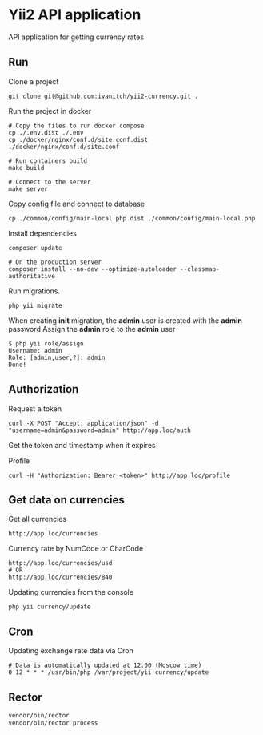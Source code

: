 Yii2 API application
===============================

API application for getting currency rates

Run
-------------------
Clone a project
```shell
git clone git@github.com:ivanitch/yii2-currency.git .
```
Run the project in docker
```shell
# Copy the files to run docker compose
cp ./.env.dist ./.env
cp ./docker/nginx/conf.d/site.conf.dist ./docker/nginx/conf.d/site.conf

# Run containers build
make build

# Connect to the server
make server
```
Copy config file and connect to database
```shell
cp ./common/config/main-local.php.dist ./common/config/main-local.php
```
Install dependencies
```shell
composer update

# On the production server
composer install --no-dev --optimize-autoloader --classmap-authoritative
```
Run migrations.
```shell
php yii migrate
```
When creating **init** migration, the **admin** user is created with the **admin** password
Assign the **admin** role to the **admin** user
```shell
$ php yii role/assign
Username: admin
Role: [admin,user,?]: admin
Done!
```
Authorization
----------------------
Request a token
```shell
curl -X POST "Accept: application/json" -d "username=admin&password=admin" http://app.loc/auth
```
Get the token and timestamp when it expires

Profile
```shell
curl -H "Authorization: Bearer <token>" http://app.loc/profile
```
Get data on currencies
----------------------
Get all currencies
```shell
http://app.loc/currencies
```
Currency rate by NumCode or CharCode
```shell
http://app.loc/currencies/usd
# OR
http://app.loc/currencies/840
```
Updating currencies from the console
```shell
php yii currency/update
```
Cron
----------------------
Updating exchange rate data via Cron
```shell
# Data is automatically updated at 12.00 (Moscow time)
0 12 * * * /usr/bin/php /var/project/yii currency/update
```

Rector
----------------------
```bash
vendor/bin/rector
vendor/bin/rector process
```

